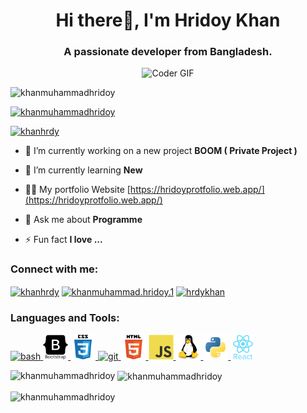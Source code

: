 <h1 align="center">Hi there👋, I'm Hridoy Khan</h1>
<h3 align="center">A passionate developer from Bangladesh.</h3>

<p align="center"><img src="https://media.giphy.com/media/SWoSkN6DxTszqIKEqv/giphy.gif" alt="Coder GIF" width="500"></p>

<p align="left"> <img src="https://komarev.com/ghpvc/?username=khanmuhammadhridoy&label=Profile%20views&color=0e75b6&style=flat" alt="khanmuhammadhridoy" /> </p>

<p align="left"> <a href="https://github.com/ryo-ma/github-profile-trophy"><img src="https://github-profile-trophy.vercel.app/?username=khanmuhammadhridoy" alt="khanmuhammadhridoy" /></a> </p>

<p align="left"> <a href="https://twitter.com/khanhrdy" target="blank"><img src="https://img.shields.io/twitter/follow/khanhrdy?logo=twitter&style=for-the-badge" alt="khanhrdy" /></a> </p>

- 🔭 I’m currently working on a new project **BOOM ( Private Project )**

- 🌱 I’m currently learning **New**

<!-- - 👯 I’m looking to collaborate on ... -->

<!-- - 🤔 I’m looking for help with ... -->

- 👨‍💻 My portfolio Website [https://hridoyprotfolio.web.app/](https://hridoyprotfolio.web.app/)

- 💬 Ask me about **Programme**

<!-- - 📫 How to reach me **@gmail.com** -->

<!-- - 😄 Pronouns: ... -->

- ⚡ Fun fact **I love ...**

<h3 align="left">Connect with me:</h3>
<p align="left">
<a href="https://twitter.com/khanhrdy" target="blank"><img align="center" src="https://raw.githubusercontent.com/rahuldkjain/github-profile-readme-generator/master/src/images/icons/Social/twitter.svg" alt="khanhrdy" height="30" width="40" /></a>
<a href="https://fb.com/khanmuhammad.hridoy.1" target="blank"><img align="center" src="https://raw.githubusercontent.com/rahuldkjain/github-profile-readme-generator/master/src/images/icons/Social/facebook.svg" alt="khanmuhammad.hridoy.1" height="30" width="40" /></a>
<a href="https://instagram.com/hrdykhan" target="blank"><img align="center" src="https://raw.githubusercontent.com/rahuldkjain/github-profile-readme-generator/master/src/images/icons/Social/instagram.svg" alt="hrdykhan" height="30" width="40" /></a>
</p>

<h3 align="left">Languages and Tools:</h3>
<p align="left"> <a href="https://www.gnu.org/software/bash/" target="_blank"> <img src="https://www.vectorlogo.zone/logos/gnu_bash/gnu_bash-icon.svg" alt="bash" width="40" height="40"/> </a> <a href="https://getbootstrap.com" target="_blank"> <img src="https://raw.githubusercontent.com/devicons/devicon/master/icons/bootstrap/bootstrap-plain-wordmark.svg" alt="bootstrap" width="40" height="40"/> </a> <a href="https://www.w3schools.com/css/" target="_blank"> <img src="https://raw.githubusercontent.com/devicons/devicon/master/icons/css3/css3-original-wordmark.svg" alt="css3" width="40" height="40"/> </a> <a href="https://git-scm.com/" target="_blank"> <img src="https://www.vectorlogo.zone/logos/git-scm/git-scm-icon.svg" alt="git" width="40" height="40"/> </a> <a href="https://www.w3.org/html/" target="_blank"> <img src="https://raw.githubusercontent.com/devicons/devicon/master/icons/html5/html5-original-wordmark.svg" alt="html5" width="40" height="40"/> </a> <a href="https://developer.mozilla.org/en-US/docs/Web/JavaScript" target="_blank"> <img src="https://raw.githubusercontent.com/devicons/devicon/master/icons/javascript/javascript-original.svg" alt="javascript" width="40" height="40"/> </a> <a href="https://www.linux.org/" target="_blank"> <img src="https://raw.githubusercontent.com/devicons/devicon/master/icons/linux/linux-original.svg" alt="linux" width="40" height="40"/> </a> <a href="https://www.python.org" target="_blank"> <img src="https://raw.githubusercontent.com/devicons/devicon/master/icons/python/python-original.svg" alt="python" width="40" height="40"/> </a> <a href="https://reactjs.org/" target="_blank"> <img src="https://raw.githubusercontent.com/devicons/devicon/master/icons/react/react-original-wordmark.svg" alt="react" width="40" height="40"/> </a> </p>

<p><img align="left" src="https://github-readme-stats.vercel.app/api/top-langs?username=khanmuhammadhridoy&show_icons=true&locale=en&layout=compact" alt="khanmuhammadhridoy" /></p>

<p>&nbsp;<img align="center" src="https://github-readme-stats.vercel.app/api?username=khanmuhammadhridoy&show_icons=true&locale=en" alt="khanmuhammadhridoy" /></p>

<p><img align="center" src="https://github-readme-streak-stats.herokuapp.com/?user=khanmuhammadhridoy&" alt="khanmuhammadhridoy" /></p>

